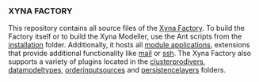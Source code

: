 ### XYNA FACTORY

This repository contains all source files of the [Xyna Factory](https://github.com/Xyna-GmbH/xyna-factory/tree/main/server). To build the Factory itself or to build the Xyna Modeller, use the Ant scripts from the [installation](https://github.com/Xyna-GmbH/xyna-factory/tree/main/installation/build) folder.
Additionally, it hosts all [module applications](https://github.com/Xyna-GmbH/xyna-factory/tree/main/modules), extensions that provide additional functionality like [mail](https://github.com/Xyna-GmbH/xyna-factory/tree/main/modules/xact/mail) or [ssh](https://github.com/Xyna-GmbH/xyna-factory/tree/main/modules/xact/ssh).
The Xyna Factory also supports a variety of plugins located in the [clusterprodivers](https://github.com/Xyna-GmbH/xyna-factory/tree/main/clusterproviders), [datamodeltypes](https://github.com/Xyna-GmbH/xyna-factory/tree/main/datamodeltypes), [orderinputsources](https://github.com/Xyna-GmbH/xyna-factory/tree/main/orderinputsources) and [persistencelayers](https://github.com/Xyna-GmbH/xyna-factory/tree/main/persistencelayers) folders.
